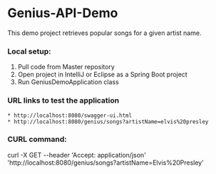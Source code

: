 # Genius-API-Demo

This demo project retrieves popular songs for a given artist name.

### Local setup:

1.  Pull code from Master repository 
2.  Open project in IntelliJ or Eclipse as a Spring Boot project
3.  Run GeniusDemoApplication class


### URL links to test the application
    * http://localhost:8080/swagger-ui.html
    * http://localhost:8080/genius/songs?artistName=elvis%20presley

### CURL command: 

curl -X GET --header 'Accept: application/json' 'http://localhost:8080/genius/songs?artistName=Elvis%20Presley'
